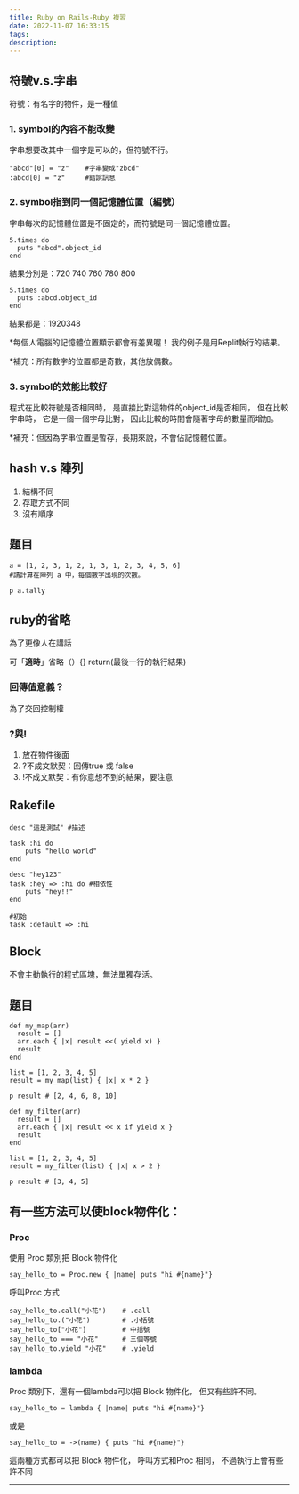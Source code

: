 ```yaml
---
title: Ruby on Rails-Ruby 複習
date: 2022-11-07 16:33:15
tags: 
description: 
---
```


## 符號v.s.字串

符號：有名字的物件，是一種值

### 1. symbol的內容不能改變
  字串想要改其中一個字是可以的，但符號不行。
   ```
   "abcd"[0] = "z"    #字串變成"zbcd"
   :abcd[0] = "z"     #錯誤訊息
   ```
### 2. symbol指到同一個記憶體位置（編號）
  字串每次的記憶體位置是不固定的，而符號是同一個記憶體位置。
   ```
   5.times do
     puts "abcd".object_id
   end
   ```
   結果分別是：720 740 760 780 800
   ```
   5.times do
     puts :abcd.object_id
   end
   ```
   結果都是：1920348
   
   *每個人電腦的記憶體位置顯示都會有差異喔！
   我的例子是用Replit執行的結果。
   
   *補充：所有數字的位置都是奇數，其他放偶數。

### 3. symbol的效能比較好

   程式在比較符號是否相同時，
   是直接比對這物件的object_id是否相同，
   但在比較字串時，
   它是一個一個字母比對，
   因此比較的時間會隨著字母的數量而增加。
   
   *補充：但因為字串位置是暫存，長期來說，不會佔記憶體位置。
   
   
## hash v.s 陣列
1. 結構不同
2. 存取方式不同
3. 沒有順序

## 題目
```
a = [1, 2, 3, 1, 2, 1, 3, 1, 2, 3, 4, 5, 6]
#請計算在陣列 a 中，每個數字出現的次數。

p a.tally
```

## ruby的省略

為了更像人在講話

可「**適時**」省略（）{} return(最後一行的執行結果)

### 回傳值意義？

為了交回控制權

### ?與!
1. 放在物件後面
2. ?不成文默契：回傳true 或 false
3. !不成文默契：有你意想不到的結果，要注意


## Rakefile

```
desc "這是測試" #描述

task :hi do
    puts "hello world"
end

desc "hey123"
task :hey => :hi do #相依性
    puts "hey!!"
end

#初始
task :default => :hi 
```


## Block
不會主動執行的程式區塊，無法單獨存活。

## 題目

```
def my_map(arr)
  result = []
  arr.each { |x| result <<( yield x) }
  result
end

list = [1, 2, 3, 4, 5]
result = my_map(list) { |x| x * 2 }

p result # [2, 4, 6, 8, 10]
```

```
def my_filter(arr)
  result = []
  arr.each { |x| result << x if yield x }
  result
end

list = [1, 2, 3, 4, 5]
result = my_filter(list) { |x| x > 2 }

p result # [3, 4, 5]
```


## 有一些方法可以使block物件化：

### Proc

使用 Proc 類別把 Block 物件化
```
say_hello_to = Proc.new { |name| puts "hi #{name}"}  
```
呼叫Proc 方式
```
say_hello_to.call("小花")    # .call
say_hello_to.("小花")        # .小括號
say_hello_to["小花"]         # 中括號
say_hello_to === "小花"      # 三個等號
say_hello_to.yield "小花"    # .yield
```

### lambda

Proc 類別下，還有一個lambda可以把 Block 物件化，
但又有些許不同。

```
say_hello_to = lambda { |name| puts "hi #{name}"} 
```
或是
```
say_hello_to = ->(name) { puts "hi #{name}"} 
```
這兩種方式都可以把 Block 物件化，
呼叫方式和Proc 相同，
不過執行上會有些許不同


---



